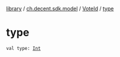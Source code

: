[library](../../index.md) / [ch.decent.sdk.model](../index.md) / [VoteId](index.md) / [type](./type.md)

# type

`val type: `[`Int`](https://kotlinlang.org/api/latest/jvm/stdlib/kotlin/-int/index.html)
